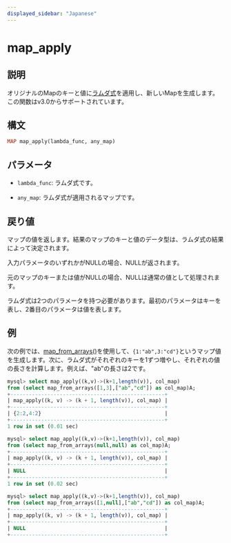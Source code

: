 ```yaml
---
displayed_sidebar: "Japanese"
---
```


# map_apply

## 説明

オリジナルのMapのキーと値に[ラムダ式](../Lambda_expression.md)を適用し、新しいMapを生成します。この関数はv3.0からサポートされています。

## 構文

```Haskell
MAP map_apply(lambda_func, any_map)
```

## パラメータ

- `lambda_func`: ラムダ式です。

- `any_map`: ラムダ式が適用されるマップです。

## 戻り値

マップの値を返します。結果のマップのキーと値のデータ型は、ラムダ式の結果によって決定されます。

入力パラメータのいずれかがNULLの場合、NULLが返されます。

元のマップのキーまたは値がNULLの場合、NULLは通常の値として処理されます。

ラムダ式は2つのパラメータを持つ必要があります。最初のパラメータはキーを表し、2番目のパラメータは値を表します。

## 例

次の例では、[map_from_arrays()](map_from_arrays.md)を使用して、`{1:"ab",3:"cd"}`というマップ値を生成します。次に、ラムダ式がそれぞれのキーを1ずつ増やし、それぞれの値の長さを計算します。例えば、"ab"の長さは2です。

```SQL
mysql> select map_apply((k,v)->(k+1,length(v)), col_map)
from (select map_from_arrays([1,3],["ab","cd"]) as col_map)A;
+--------------------------------------------------+
| map_apply((k, v) -> (k + 1, length(v)), col_map) |
+--------------------------------------------------+
| {2:2,4:2}                                        |
+--------------------------------------------------+
1 row in set (0.01 sec)

mysql> select map_apply((k,v)->(k+1,length(v)), col_map)
from (select map_from_arrays(null,null) as col_map)A;
+--------------------------------------------------+
| map_apply((k, v) -> (k + 1, length(v)), col_map) |
+--------------------------------------------------+
| NULL                                             |
+--------------------------------------------------+
1 row in set (0.02 sec)

mysql> select map_apply((k,v)->(k+1,length(v)), col_map)
from (select map_from_arrays([1,null],["ab","cd"]) as col_map)A;
+--------------------------------------------------+
| map_apply((k, v) -> (k + 1, length(v)), col_map) |
+--------------------------------------------------+
| NULL                                             |
+--------------------------------------------------+
```